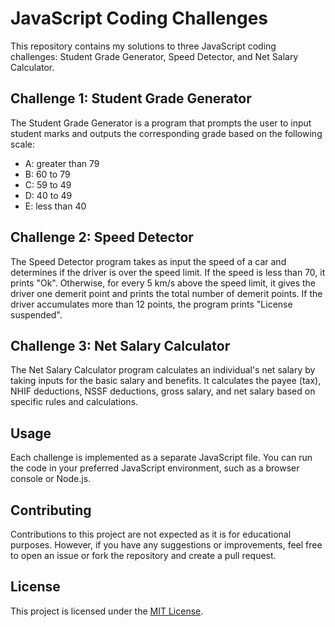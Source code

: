 # JavaScript Coding Challenges

This repository contains my solutions to three JavaScript coding challenges: Student Grade Generator, Speed Detector, and Net Salary Calculator.

## Challenge 1: Student Grade Generator

The Student Grade Generator is a program that prompts the user to input student marks and outputs the corresponding grade based on the following scale:

- A: greater than 79
- B: 60 to 79
- C: 59 to 49
- D: 40 to 49
- E: less than 40

## Challenge 2: Speed Detector

The Speed Detector program takes as input the speed of a car and determines if the driver is over the speed limit. If the speed is less than 70, it prints "Ok". Otherwise, for every 5 km/s above the speed limit, it gives the driver one demerit point and prints the total number of demerit points. If the driver accumulates more than 12 points, the program prints "License suspended".

## Challenge 3: Net Salary Calculator

The Net Salary Calculator program calculates an individual's net salary by taking inputs for the basic salary and benefits. It calculates the payee (tax), NHIF deductions, NSSF deductions, gross salary, and net salary based on specific rules and calculations.

## Usage

Each challenge is implemented as a separate JavaScript file. You can run the code in your preferred JavaScript environment, such as a browser console or Node.js.

## Contributing

Contributions to this project are not expected as it is for educational purposes. However, if you have any suggestions or improvements, feel free to open an issue or fork the repository and create a pull request.

## License

This project is licensed under the [MIT License](LICENSE).
